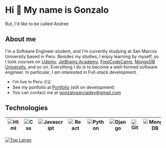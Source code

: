 
# Hi 👋 My name is Gonzalo
But, I'd like to be called Andree
## About me
I'm a Software Engineer student, and I'm currently studying at San Marcos University based in Peru. Besides my studies, I enjoy learning by myself, so I took courses on [Udemy](https://www.udemy.com/), [JetBrains Academy](https://hyperskill.org/), [FreeCodeCamp](https://www.freecodecamp.org/), [MongoDB University](https://university.mongodb.com/), and so on. 
Everything I do is to become a well-formed software engineer. In particular, I am interested in Full-stack development.

* I'm live in Peru 🇵🇪
* See my portfolio at [Portfolio]() (still on development)
* You can contact me at [gonzalogarciadev@gmail.com](mailto:gonzalogarciadev@gmail.com)

## Technologies
 | ![Html](https://img.icons8.com/color/30/000000/html-5--v1.png) | ![Css](https://img.icons8.com/color/30/000000/css3.png) | ![Javascript](https://img.icons8.com/color/30/000000/javascript--v1.png) | ![React](https://img.icons8.com/color/30/000000/react-native.png) | ![Python](https://img.icons8.com/color/30/000000/python--v1.png) | ![Django]( https://img.icons8.com/external-tal-revivo-filled-tal-revivo/30/000000/external-django-a-high-level-python-web-framework-that-encourages-rapid-development-logo-filled-tal-revivo.png) |  ![Git](https://img.icons8.com/color/30/000000/git.png) | ![MongoDB](https://img.icons8.com/color/30/000000/mongodb.png) | ![Mysql](https://img.icons8.com/color/30/000000/mysql-logo.png) |
 | --- | --- | --- | --- | --- | --- | --- | --- | --- |

[![Top Langs](https://github-readme-stats.vercel.app/api/top-langs/?username=andreetks)](https://github.com/anuraghazra/github-readme-stats)
